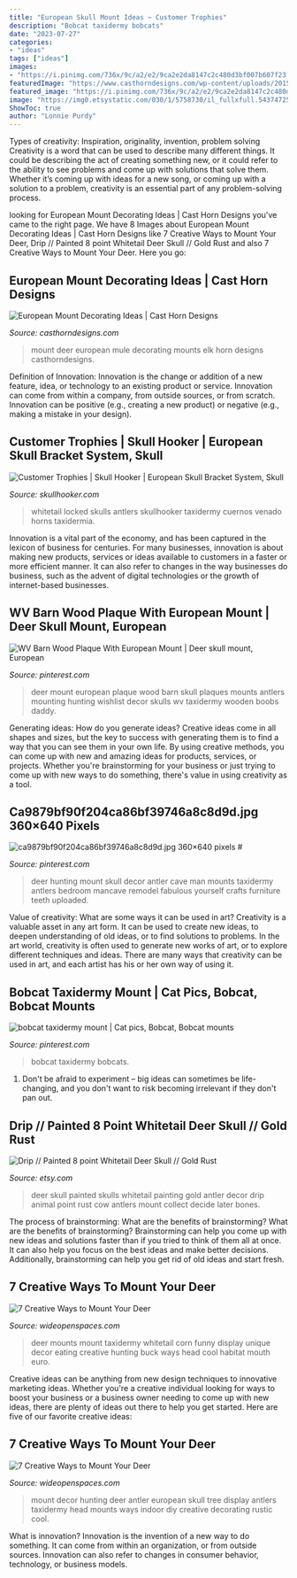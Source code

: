 ```yaml
---
title: "European Skull Mount Ideas ~ Customer Trophies"
description: "Bobcat taxidermy bobcats"
date: "2023-07-27"
categories:
- "ideas"
tags: ["ideas"]
images:
- "https://i.pinimg.com/736x/9c/a2/e2/9ca2e2da8147c2c480d3bf007b607f23.jpg"
featuredImage: "https://www.casthorndesigns.com/wp-content/uploads/2015/01/lancefmountwm-1.jpg"
featured_image: "https://i.pinimg.com/736x/9c/a2/e2/9ca2e2da8147c2c480d3bf007b607f23.jpg"
image: "https://img0.etsystatic.com/030/1/5758730/il_fullxfull.543747258_89el.jpg"
ShowToc: true
author: "Lonnie Purdy"
---
```



Types of creativity: Inspiration, originality, invention, problem solving
Creativity is a word that can be used to describe many different things. It could be describing the act of creating something new, or it could refer to the ability to see problems and come up with solutions that solve them. Whether it’s coming up with ideas for a new song, or coming up with a solution to a problem, creativity is an essential part of any problem-solving process.

	

		
looking for European Mount Decorating Ideas | Cast Horn Designs you've came to the right page. We have 8 Images about European Mount Decorating Ideas | Cast Horn Designs like 7 Creative Ways to Mount Your Deer, Drip // Painted 8 point Whitetail Deer Skull // Gold Rust and also 7 Creative Ways to Mount Your Deer. Here you go:
		
    
## European Mount Decorating Ideas | Cast Horn Designs

<img loading=lazy src="https://www.casthorndesigns.com/wp-content/uploads/2015/01/lancefmountwm-1.jpg" onerror="this.onerror=null;this.src='https://tse3.mm.bing.net/th?id=OIP.19m27c0O0FzJt45tnhyytQHaJ4&amp;pid=15.1';" alt="European Mount Decorating Ideas | Cast Horn Designs">

_Source: casthorndesigns.com_

>mount deer european mule decorating mounts elk horn designs casthorndesigns. 

	

Definition of Innovation:
Innovation is the change or addition of a new feature, idea, or technology to an existing product or service. Innovation can come from within a company, from outside sources, or from scratch. Innovation can be positive (e.g., creating a new product) or negative (e.g., making a mistake in your design).

    
## Customer Trophies | Skull Hooker | European Skull Bracket System, Skull

<img loading=lazy src="http://www.skullhooker.com/wp-content/gallery/customer-trophies/locked-up.jpeg" onerror="this.onerror=null;this.src='https://tse2.mm.bing.net/th?id=OIP.frtkZv4eEVrUgg4NmUKvyQAAAA&amp;pid=15.1';" alt="Customer Trophies | Skull Hooker | European Skull Bracket System, Skull">

_Source: skullhooker.com_

>whitetail locked skulls antlers skullhooker taxidermy cuernos venado horns taxidermia. 

	

Innovation is a vital part of the economy, and has been captured in the lexicon of business for centuries. For many businesses, innovation is about making new products, services or ideas available to customers in a faster or more efficient manner. It can also refer to changes in the way businesses do business, such as the advent of digital technologies or the growth of internet-based businesses.

    
## WV Barn Wood Plaque With European Mount | Deer Skull Mount, European

<img loading=lazy src="https://i.pinimg.com/originals/cf/a8/9b/cfa89b2c480e44f3e2a5d3b76869d77b.jpg" onerror="this.onerror=null;this.src='https://tse3.mm.bing.net/th?id=OIP.ZE6nQhX8PJKObwNptvYKUwHaFj&amp;pid=15.1';" alt="WV Barn Wood Plaque With European Mount | Deer skull mount, European">

_Source: pinterest.com_

>deer mount european plaque wood barn skull plaques mounts antlers mounting hunting wishlist decor skulls wv taxidermy wooden boobs daddy. 

	

Generating ideas: How do you generate ideas?
Creative ideas come in all shapes and sizes, but the key to success with generating them is to find a way that you can see them in your own life. By using creative methods, you can come up with new and amazing ideas for products, services, or projects. Whether you're brainstorming for your business or just trying to come up with new ways to do something, there's value in using creativity as a tool.

    
## Ca9879bf90f204ca86bf39746a8c8d9d.jpg 360×640 Pixels #

<img loading=lazy src="https://i.pinimg.com/736x/9c/a2/e2/9ca2e2da8147c2c480d3bf007b607f23.jpg" onerror="this.onerror=null;this.src='https://tse4.mm.bing.net/th?id=OIP.4RM2KmfoNw4_5BO4QP-TyAAAAA&amp;pid=15.1';" alt="ca9879bf90f204ca86bf39746a8c8d9d.jpg 360×640 pixels #">

_Source: pinterest.com_

>deer hunting mount skull decor antler cave man mounts taxidermy antlers bedroom mancave remodel fabulous yourself crafts furniture teeth uploaded. 

	

Value of creativity: What are some ways it can be used in art?
Creativity is a valuable asset in any art form. It can be used to create new ideas, to deepen understanding of old ideas, or to find solutions to problems. In the art world, creativity is often used to generate new works of art, or to explore different techniques and ideas. There are many ways that creativity can be used in art, and each artist has his or her own way of using it.

    
## Bobcat Taxidermy Mount | Cat Pics, Bobcat, Bobcat Mounts

<img loading=lazy src="https://i.pinimg.com/736x/00/62/29/00622947238fb3daca1291a28029f1fb.jpg" onerror="this.onerror=null;this.src='https://tse3.mm.bing.net/th?id=OIP._HgRCdV8ijzuk6cigIKHjAHaFX&amp;pid=15.1';" alt="bobcat taxidermy mount | Cat pics, Bobcat, Bobcat mounts">

_Source: pinterest.com_

>bobcat taxidermy bobcats. 

	

1. Don't be afraid to experiment – big ideas can sometimes be life-changing, and you don't want to risk becoming irrelevant if they don't pan out.

    
## Drip // Painted 8 Point Whitetail Deer Skull // Gold Rust

<img loading=lazy src="https://img0.etsystatic.com/030/1/5758730/il_fullxfull.543747258_89el.jpg" onerror="this.onerror=null;this.src='https://tse1.mm.bing.net/th?id=OIP.UW1_rkIG3Xo5r3an05aIEQHaLJ&amp;pid=15.1';" alt="Drip // Painted 8 point Whitetail Deer Skull // Gold Rust">

_Source: etsy.com_

>deer skull painted skulls whitetail painting gold antler decor drip animal point rust cow antlers mount collect decide later bones. 

	

The process of brainstorming: What are the benefits of brainstorming?
What are the benefits of brainstorming?
Brainstorming can help you come up with new ideas and solutions faster than if you tried to think of them all at once. It can also help you focus on the best ideas and make better decisions. Additionally, brainstorming can help you get rid of old ideas and start fresh.

    
## 7 Creative Ways To Mount Your Deer

<img loading=lazy src="http://cdn0.wideopenspaces.com/wp-content/uploads/2017/04/Mount-2.jpg" onerror="this.onerror=null;this.src='https://tse4.mm.bing.net/th?id=OIP.zRZg9s283fEY-XjX4lyVawHaLH&amp;pid=15.1';" alt="7 Creative Ways to Mount Your Deer">

_Source: wideopenspaces.com_

>deer mounts mount taxidermy whitetail corn funny display unique decor eating creative hunting buck ways head cool habitat mouth euro. 

	

Creative ideas can be anything from new design techniques to innovative marketing ideas. Whether you're a creative individual looking for ways to boost your business or a business owner needing to come up with new ideas, there are plenty of ideas out there to help you get started. Here are five of our favorite creative ideas: 

    
## 7 Creative Ways To Mount Your Deer

<img loading=lazy src="http://cdn0.wideopenspaces.com/wp-content/uploads/2017/04/Mount-1.jpg" onerror="this.onerror=null;this.src='https://tse1.mm.bing.net/th?id=OIP.CscYpWs6oyxdh7NsL85JJAHaNK&amp;pid=15.1';" alt="7 Creative Ways to Mount Your Deer">

_Source: wideopenspaces.com_

>mount decor hunting deer antler european skull tree display antlers taxidermy head mounts ways indoor diy creative decorating rustic cool. 

	

What is innovation?
Innovation is the invention of a new way to do something. It can come from within an organization, or from outside sources. Innovation can also refer to changes in consumer behavior, technology, or business models.

